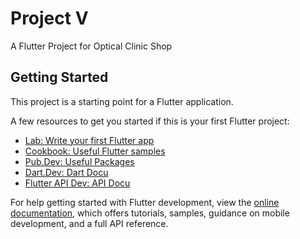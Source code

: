 # Project V

A Flutter Project for Optical Clinic Shop

## Getting Started

This project is a starting point for a Flutter application.

A few resources to get you started if this is your first Flutter project:

- [Lab: Write your first Flutter app](https://docs.flutter.dev/get-started/codelab)
- [Cookbook: Useful Flutter samples](https://docs.flutter.dev/cookbook)
- [Pub.Dev: Useful Packages](https://pub.dev/)
- [Dart.Dev: Dart Docu](https://dart.dev/guides)
- [Flutter API Dev: API Docu](https://api.flutter.dev/index.html)

For help getting started with Flutter development, view the
[online documentation](https://docs.flutter.dev/), which offers tutorials,
samples, guidance on mobile development, and a full API reference.

